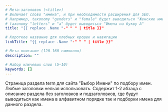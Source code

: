 ```yaml
---
# Мета-заголовок (<title>)
# Включает слово "имена", и при необходимости расширения для SEO.
# Например, taxonomy "genders" и "female" будет выводиться "Женские имена"
# taxonomy "letters" и "a" будет выводиться "Имена на букву А"
title: "{{ replace .Name "-" " " | title }}"

# Короткое название для хлебных крошек и навигации
linkTitle: "{{ replace .Name "-" " " | title }}"

# Мета-описание (120–160 символов)
description: ""

# Набор ключевых слов (5–10)
keywords: []
---
```


Страница раздела term для сайта "Выбор Имени" по подбору имен. Любые заголовки нельзя использовать. Содержит 1-2 абзаца с описание раздела без заголовков и подзаголовков, где будут выводиться как имена в алфавитном порядке так и подборки имена для данного раздела.
